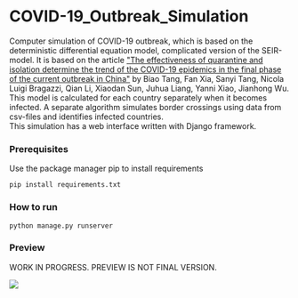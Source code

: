 # COVID-19_Outbreak_Simulation

Computer simulation of COVID-19 outbreak, which is based on the deterministic
differential equation model, complicated version of the SEIR-model. 
It is based on the article ["The effectiveness of quarantine and isolation determine the trend of the COVID-19 epidemics
in the final phase of the current outbreak in China"](https://www.ijidonline.com/action/showPdf?pii=S1201-9712%2820%2930137-5) by Biao Tang, Fan Xia, Sanyi Tang, Nicola Luigi Bragazzi, Qian Li,
Xiaodan Sun, Juhua Liang, Yanni Xiao, Jianhong Wu.\
This model is calculated for each country separately when it becomes infected. A separate
algorithm simulates border crossings using data from csv-files and identifies
infected countries.\
This simulation has a web interface written with Django framework.

### Prerequisites

Use the package manager pip to install requirements

```
pip install requirements.txt
```

### How to run

```
python manage.py runserver
```

### Preview
WORK IN PROGRESS. PREVIEW IS NOT FINAL VERSION.

![](screenshots/Peek-2020-03-23-17-13.gif)